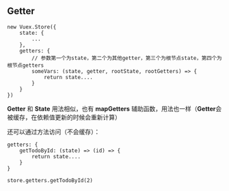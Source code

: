 ## Getter  

	new Vuex.Store({
		state: {
			...
		},
		getters: {
			// 参数第一个为state，第二个为其他getter，第三个为根节点state，第四个为根节点getters
			someVars: (state, getter, rootState, rootGetters) => {
				return state....
			}
		}
	})

**Getter** 和 **State** 用法相似，也有 **mapGetters** 辅助函数，用法也一样（**Getter**会被缓存，在依赖值更新的时候会重新计算）  

还可以通过方法访问（不会缓存）：  

	getters: {
		getTodoById: (state) => (id) => {
			return state....
		}
	}

	store.getters.getTodoById(2)